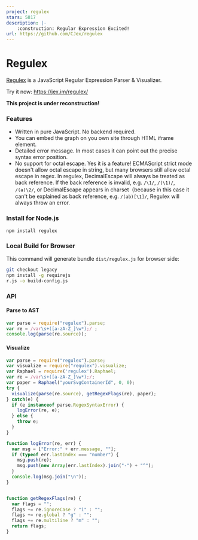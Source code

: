 ```yaml
---
project: regulex
stars: 5817
description: |-
    :construction: Regular Expression Excited!
url: https://github.com/CJex/regulex
---
```


# Regulex

[Regulex](https://jex.im/regulex/) is a JavaScript Regular Expression Parser & Visualizer.

Try it now: <https://jex.im/regulex/>

**This project is under reconstruction!**

### Features

- Written in pure JavaScript. No backend required.
- You can embed the graph on you own site through HTML iframe element.
- Detailed error message. In most cases it can point out the precise syntax error position.
- No support for octal escape. Yes it is a feature! ECMAScript strict mode doesn't allow octal escape in string, but many browsers still allow octal escape in regex. In regulex, DecimalEscape will always be treated as back reference. If the back reference is invalid, e.g. `/\1/`, `/(\1)/`, `/(a)\2/`, or DecimalEscape appears in charset（because in this case it can't be explained as back reference, e.g. `/(ab)[\1]/`, Regulex will always throw an error.

### Install for Node.js
```
npm install regulex
```


### Local Build for Browser
This command will generate bundle `dist/regulex.js` for browser side:
```bash
git checkout legacy
npm install -g requirejs
r.js -o build-config.js
```

### API

#### Parse to AST

```javascript
var parse = require("regulex").parse;
var re = /var\s+([a-zA-Z_]\w*);/ ;
console.log(parse(re.source));
```

#### Visualize

```javascript
var parse = require("regulex").parse;
var visualize = require("regulex").visualize;
var Raphael = require('regulex').Raphael;
var re = /var\s+([a-zA-Z_]\w*);/;
var paper = Raphael("yourSvgContainerId", 0, 0);
try {
  visualize(parse(re.source), getRegexFlags(re), paper);
} catch(e) {
  if (e instanceof parse.RegexSyntaxError) {
    logError(re, e);
  } else {
    throw e;
  }
}

function logError(re, err) {
  var msg = ["Error:" + err.message, ""];
  if (typeof err.lastIndex === "number") {
    msg.push(re);
    msg.push(new Array(err.lastIndex).join("-") + "^");
  }
  console.log(msg.join("\n"));
}


function getRegexFlags(re) {
  var flags = "";
  flags += re.ignoreCase ? "i" : "";
  flags += re.global ? "g" : "";
  flags += re.multiline ? "m" : "";
  return flags;
}
```


